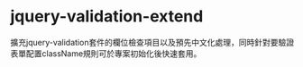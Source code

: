 # jquery-validation-extend
擴充jquery-validation套件的欄位檢查項目以及預先中文化處理，同時針對要驗證表單配置className規則可於專案初始化後快速套用。
